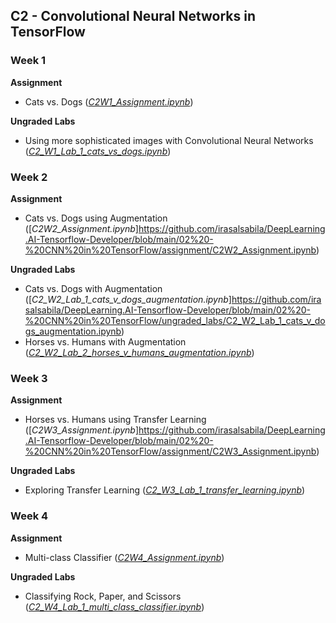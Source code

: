 ## C2 - Convolutional Neural Networks in TensorFlow

### Week 1

**Assignment**
- Cats vs. Dogs ([*C2W1_Assignment.ipynb*](https://github.com/irasalsabila/DeepLearning.AI-Tensorflow-Developer/blob/main/02%20-%20CNN%20in%20TensorFlow/assignment/C2W1_Assignment.ipynb))

**Ungraded Labs**
- Using more sophisticated images with Convolutional Neural Networks ([*C2_W1_Lab_1_cats_vs_dogs.ipynb*](https://github.com/irasalsabila/DeepLearning.AI-Tensorflow-Developer/blob/main/02%20-%20CNN%20in%20TensorFlow/ungraded_labs/C2_W1_Lab_1_cats_vs_dogs.ipynb))

### Week 2

**Assignment**
- Cats vs. Dogs using Augmentation ([*C2W2_Assignment.ipynb*]https://github.com/irasalsabila/DeepLearning.AI-Tensorflow-Developer/blob/main/02%20-%20CNN%20in%20TensorFlow/assignment/C2W2_Assignment.ipynb)

**Ungraded Labs**
- Cats vs. Dogs with Augmentation ([*C2_W2_Lab_1_cats_v_dogs_augmentation.ipynb*]https://github.com/irasalsabila/DeepLearning.AI-Tensorflow-Developer/blob/main/02%20-%20CNN%20in%20TensorFlow/ungraded_labs/C2_W2_Lab_1_cats_v_dogs_augmentation.ipynb)
- Horses vs. Humans with Augmentation ([*C2_W2_Lab_2_horses_v_humans_augmentation.ipynb*](https://github.com/irasalsabila/DeepLearning.AI-Tensorflow-Developer/blob/main/02%20-%20CNN%20in%20TensorFlow/ungraded_labs/C2_W2_Lab_2_horses_v_humans_augmentation.ipynb))

### Week 3

**Assignment**
- Horses vs. Humans using Transfer Learning ([*C2W3_Assignment.ipynb*]https://github.com/irasalsabila/DeepLearning.AI-Tensorflow-Developer/blob/main/02%20-%20CNN%20in%20TensorFlow/assignment/C2W3_Assignment.ipynb)

**Ungraded Labs**
- Exploring Transfer Learning ([*C2_W3_Lab_1_transfer_learning.ipynb*](https://github.com/irasalsabila/DeepLearning.AI-Tensorflow-Developer/blob/main/02%20-%20CNN%20in%20TensorFlow/ungraded_labs/C2_W3_Lab_1_transfer_learning.ipynb))

### Week 4

**Assignment**
- Multi-class Classifier ([*C2W4_Assignment.ipynb*](https://github.com/irasalsabila/DeepLearning.AI-Tensorflow-Developer/blob/main/02%20-%20CNN%20in%20TensorFlow/assignment/C2W4_Assignment.ipynb))

**Ungraded Labs**
- Classifying Rock, Paper, and Scissors ([*C2_W4_Lab_1_multi_class_classifier.ipynb*](https://github.com/irasalsabila/DeepLearning.AI-Tensorflow-Developer/blob/main/02%20-%20CNN%20in%20TensorFlow/ungraded_labs/C2_W4_Lab_1_multi_class_classifier.ipynb))
